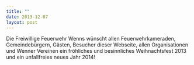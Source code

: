 ```yaml
---
title: ""
date: 2013-12-07
layout: post
---
```


Die Freiwillige Feuerwehr Wenns wünscht allen Feuerwehrkameraden, Gemeindebürgern, Gästen, Besucher dieser Webseite, allen Organisationen und Wenner Vereinen ein fröhliches und besinnliches Weihnachtsfest 2013 und ein unfallfreies neues Jahr 2014!